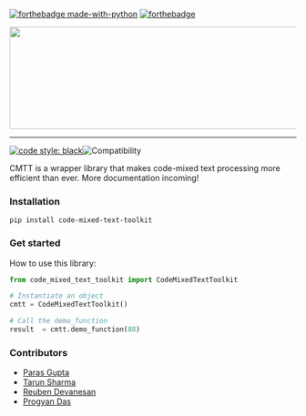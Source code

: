 

[![forthebadge made-with-python](http://ForTheBadge.com/images/badges/made-with-python.svg)](https://www.python.org/)
[![forthebadge](https://forthebadge.com/images/badges/made-with-java.svg)](https://forthebadge.com)

<div align = center>
<a href = "github.com/plugyawn"><img width="600px" height="180px" src= "https://user-images.githubusercontent.com/76529011/185376373-787f65d5-b78b-4f11-a7fb-e9aa19dc3a04.png"></a>
</div>

-----------------------------------------
[![code style: black](https://img.shields.io/badge/code%20style-black-000000.svg)](https://github.com/psf/black)![Compatibility](https://img.shields.io/badge/compatible%20with-python3.6.x-blue.svg)

CMTT is a wrapper library that makes code-mixed text processing more efficient than ever. More documentation incoming!

### Installation
```
pip install code-mixed-text-toolkit
```

### Get started
How to use this library:

```Python
from code_mixed_text_toolkit import CodeMixedTextToolkit

# Instantiate an object
cmtt = CodeMixedTextToolkit()

# Call the demo_function
result  = cmtt.demo_function(88)
```

### Contributors
 - [Paras Gupta](https://github.com/paras-gupt)
 - [Tarun Sharma](https://github.com/tarun2001sharma)
 - [Reuben Devanesan](https://github.com/Reuben27)
 - [Progyan Das](https://github.com/plugyawn)
